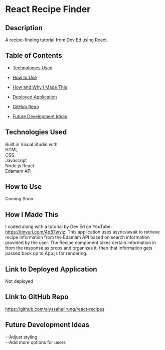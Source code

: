 # React Recipe Finder

## Description    
A recipe-finding tutorial from Dev Ed using React.

## Table of Contents

* [Technologies Used](#technologies-used)

* [How to Use](#how-to-use)     

* [How and Why I Made This](#how-i-made-this)  

* [Deployed Application](#link-to-deployed-application)

* [GitHub Repo](#link-to-github-repo)

* [Future Development Ideas](#future-development-ideas)  

## Technologies Used    
Built in Visual Studio with          
HTML       
CSS    
Javascript  
Node.js 
React  
Edamam API      

## How to Use  
Coming Soon  

## How I Made This        
I coded along with a tutorial by Dev Ed on YouTube: https://tinyurl.com/4d87wyjz. This application uses async/await to retrieve recipe information from the Edamam API based on search information provided by the user. The Recipe component takes certain information in from the response as props and organizes it, then that information gets passed back up to App.js for rendering.  

## Link to Deployed Application    
Not deployed  

## Link to GitHub Repo        
https://github.com/alyssahellrung/react-recipes  

## Future Development Ideas         
--Adjust styling  
--Add more options for users  
